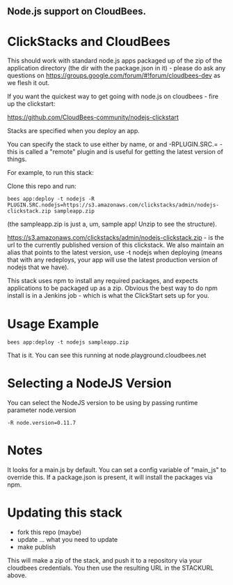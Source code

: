 ## Node.js support on CloudBees.

# ClickStacks and CloudBees

This should work with standard node.js apps packaged up of the zip of the application directory (the dir with the package.json in it) - please do ask any questions on
https://groups.google.com/forum/#!forum/cloudbees-dev as we flesh it out.

If you want the quickest way to get going with node.js on cloudbees - fire up the clickstart:

https://github.com/CloudBees-community/nodejs-clickstart


Stacks are specified when you deploy an app. 

You can specify the stack to use either by name, or <name> and 
-RPLUGIN.SRC.<name>=<url> - this is called a "remote" plugin and is useful for 
getting the latest version of things.

For example, to run this stack: 

Clone this repo and run: 
    
    bees app:deploy -t nodejs -R PLUGIN.SRC.nodejs=https://s3.amazonaws.com/clickstacks/admin/nodejs-clickstack.zip sampleapp.zip 

(the sampleapp.zip is just a, um, sample app! Unzip to see the structure).


https://s3.amazonaws.com/clickstacks/admin/nodejs-clickstack.zip - is the url to the currently published version of this clickstack. 
We also maintain an alias that points to the latest version, use -t nodejs when deploying (means that with any redeploys, your app will use the latest production version of nodejs that we have).

This stack uses npm to install any required packages, and expects applications 
to be packaged up as a zip. Obvious the best way to do npm install is in a Jenkins job - which is what the ClickStart sets up for you.

# Usage Example

    bees app:deploy -t nodejs sampleapp.zip 

That is it.
You can see this running at node.playground.cloudbees.net

# Selecting a NodeJS Version

You can select the NodeJS version to be using by passing runtime parameter node.version

    -R node.version=0.11.7 

# Notes
It looks for a main.js by default. You can set a config variable of "main_js" to override this.
If a package.json is present, it will install the packages via npm.

# Updating this stack

* fork this repo (maybe)
* update ... what you need to update
* make publish

This will make a zip of the stack, and push it to a repository via your cloudbees credentials. 
You then use the resulting URL in the STACKURL above.

